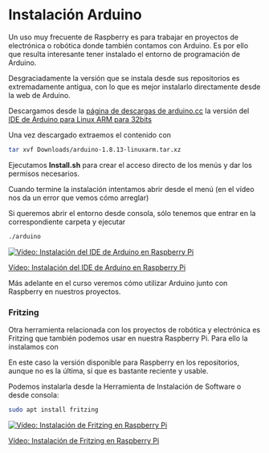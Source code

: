 # Instalación Arduino

Un uso muy frecuente de Raspberry es para trabajar en proyectos de electrónica o robótica donde también contamos con Arduino. Es por ello que resulta interesante tener instalado el entorno de programación de Arduino.

Desgraciadamente la versión que se instala desde sus repositorios es extremadamente antigua, con lo que es mejor instalarlo directamente desde la web de Arduino.



Descargamos desde la [página de descargas de arduino.cc](https://www.arduino.cc/en/Main/Software) la versión del [IDE de Arduino para Linux ARM para 32bits](https://www.arduino.cc/download_handler.php?f=/arduino-1.8.13-linuxarm.tar.xz)

Una vez descargado extraemos el contenido con 

```sh
tar xvf Downloads/arduino-1.8.13-linuxarm.tar.xz
```

Ejecutamos **Install.sh** para crear el acceso directo de los menús y dar los permisos necesarios.

Cuando termine la instalación intentamos abrir desde el menú (en el vídeo nos da un error que vemos cómo arreglar)

Si queremos abrir el entorno desde consola, sólo tenemos que entrar en la correspondiente carpeta y ejecutar 
```sh
./arduino
```


[![Vídeo: Instalación del IDE de Arduino en Raspberry Pi](https://img.youtube.com/vi/-PdmFyhnQV0/0.jpg)](https://drive.google.com/file/d/1ljtLrWubUC5W_OMOPpD7OaIO4FWISjxz/view?usp=sharing)

[Vídeo: Instalación del IDE de Arduino en Raspberry Pi](https://drive.google.com/file/d/1ljtLrWubUC5W_OMOPpD7OaIO4FWISjxz/view?usp=sharing)

Más adelante en el curso veremos cómo utilizar Arduino junto con Raspberry en nuestros proyectos.

### Fritzing

Otra herramienta relacionada con los proyectos de robótica y electrónica es Fritzing que también podemos usar en nuestra Raspberry Pi. Para ello la instalamos con

En este caso la versión disponible para Raspberry en los repositorios, aunque no es la última, sí que es bastante reciente y usable.

Podemos instalarla desde la Herramienta de Instalación de Software o desde consola:

```sh
sudo apt install fritzing
```


[![Vídeo: Instalación de Fritzing en Raspberry Pi](https://img.youtube.com/vi/P_-ZmPEDHzs/0.jpg)](https://drive.google.com/file/d/1kfjQnGYZxjrY5CO4ebJR38FG6CZiMZj8/view?usp=sharing)

[Vídeo: Instalación de Fritzing en Raspberry Pi](https://drive.google.com/file/d/1kfjQnGYZxjrY5CO4ebJR38FG6CZiMZj8/view?usp=sharing)
